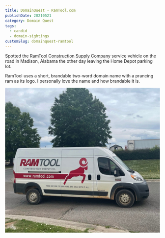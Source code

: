 ```yaml
---
title: DomainQuest - RamTool.com
publishDate: 20210521
category: Domain Quest
tags:
  - candid
  - domain-sightings
customSlug: domainquest-ramtool
---
```

Spotted the [RamTool Construction Supply Company](https://ramtool.com/) service vehicle on the road in Madison, Alabama the other day leaving the Home Depot parking lot.

RamTool uses a short, brandable two-word domain name with a prancing ram as its logo. I personally love the name and how brandable it is.

![](assets/ramtool.jpeg)
